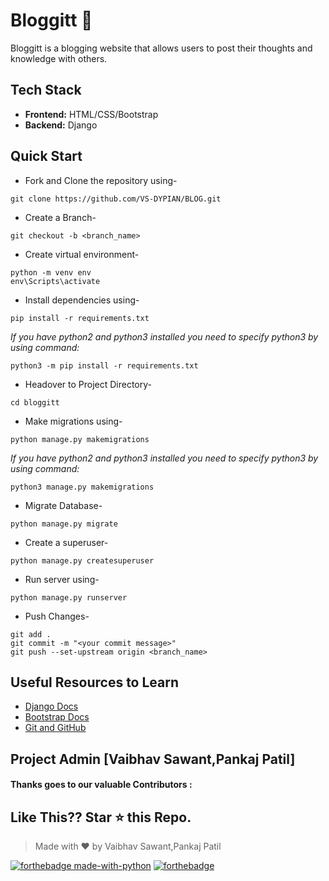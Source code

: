 
# Bloggitt 📝

Bloggitt is a blogging website that allows users to post their thoughts and knowledge with others.




## Tech Stack
- **Frontend:** HTML/CSS/Bootstrap
- **Backend:** Django






## Quick Start

- Fork and Clone the repository using-
```
git clone https://github.com/VS-DYPIAN/BLOG.git
```
- Create a Branch- 
```
git checkout -b <branch_name>
```
- Create virtual environment-
```
python -m venv env
env\Scripts\activate
```
- Install dependencies using-
```
pip install -r requirements.txt
```
*If you have python2 and python3 installed you need to specify python3 by using command:*
```
python3 -m pip install -r requirements.txt
```

- Headover to Project Directory- 
```
cd bloggitt
```
- Make migrations using-
```
python manage.py makemigrations
```
*If you have python2 and python3 installed you need to specify python3 by using command:*
```
python3 manage.py makemigrations
```

- Migrate Database-
```
python manage.py migrate
```
- Create a superuser-
```
python manage.py createsuperuser
```
- Run server using-
```
python manage.py runserver
```
- Push Changes-
```
git add .
git commit -m "<your commit message>"
git push --set-upstream origin <branch_name>
```



## Useful Resources to Learn

- [Django Docs](https://docs.djangoproject.com/en/3.1/)
- [Bootstrap Docs](https://getbootstrap.com/docs/4.5/getting-started/introduction/)
- [Git and GitHub](https://www.digitalocean.com/community/tutorials/how-to-use-git-a-reference-guide)

## Project Admin                                                                     **[Vaibhav Sawant,Pankaj Patil]**                                                                                                                                        


#### Thanks goes to our valuable Contributors :
<a href="https://github.com/VS-DYPIAN">
  
</a>

## Like This?? Star ⭐ this Repo.
> Made with ❤️ by Vaibhav Sawant,Pankaj Patil

[![forthebadge made-with-python](http://ForTheBadge.com/images/badges/made-with-python.svg)](https://www.python.org/)  [![forthebadge](https://forthebadge.com/images/badges/built-with-love.svg)](https://forthebadge.com)
